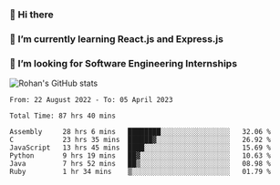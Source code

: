 ### 👋 Hi there 

<!--
**rohznmdev/rohznmdev** is a ✨ _special_ ✨ repository because its `README.md` (this file) appears on your GitHub profile.

Here are some ideas to get you started:

- 🔭 I’m currently working on ...
- 🌱 I’m currently learning Ruby and Ruby on Rails
- 👯 I’m looking to collaborate on ...
- 🤔 I’m looking for help with ...
- 💬 Ask me about ...
- 📫 How to reach me: ...
- 😄 Pronouns: ...
- ⚡ Fun fact: ...
-->
### 🌱 I’m currently learning React.js and Express.js
### 🤔 I’m looking for Software Engineering Internships
![Rohan's GitHub stats](https://github-readme-stats.vercel.app/api?username=rohznmdev&theme=dark&show_icons=true)

<!--START_SECTION:waka-->

```text
From: 22 August 2022 - To: 05 April 2023

Total Time: 87 hrs 40 mins

Assembly     28 hrs 6 mins   ████████░░░░░░░░░░░░░░░░░   32.06 %
C            23 hrs 35 mins  ██████▓░░░░░░░░░░░░░░░░░░   26.92 %
JavaScript   13 hrs 45 mins  ████░░░░░░░░░░░░░░░░░░░░░   15.69 %
Python       9 hrs 19 mins   ██▓░░░░░░░░░░░░░░░░░░░░░░   10.63 %
Java         7 hrs 52 mins   ██▒░░░░░░░░░░░░░░░░░░░░░░   08.98 %
Ruby         1 hr 34 mins    ▒░░░░░░░░░░░░░░░░░░░░░░░░   01.79 %
```

<!--END_SECTION:waka-->
